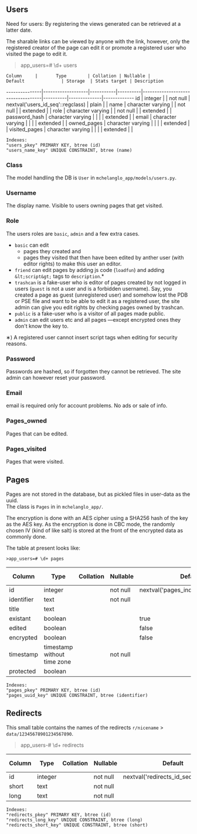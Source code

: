 ## Users
Need for users: By registering the views generated can be retrieved at a latter date.

The sharable links can be viewed by anyone with the link, 
however, only the registered creator of the page can edit it or promote a registered user who visited the page to edit it.

> app_users=# \d+ users

    Column     |       Type        | Collation | Nullable |              Default              | Storage  | Stats target | Description 
---------------|-------------------|-----------|----------|-----------------------------------|----------|--------------|-------------
 id            | integer           |           | not null | nextval('users_id_seq'::regclass) | plain    |              | 
 name          | character varying |           | not null |                                   | extended |              | 
 role          | character varying |           | not null |                                   | extended |              | 
 password_hash | character varying |           |          |                                   | extended |              | 
 email         | character varying |           |          |                                   | extended |              | 
 owned_pages   | character varying |           |          |                                   | extended |              | 
 visited_pages | character varying |           |          |                                   | extended |              | 

    Indexes:
    "users_pkey" PRIMARY KEY, btree (id)
    "users_name_key" UNIQUE CONSTRAINT, btree (name)


### Class
The model handling the DB is `User` in `mchelanglo_app/models/users.py`.

### Username
The display name. Visible to users owning pages that get visited.

### Role
The users roles are `basic`, `admin` and a few extra cases.
* `basic` can edit
    * pages they created and
    * pages they visited that then have been edited by anther user (with editor rights) to make this user an editor.
* `friend` can edit pages by adding js code (`loadfun`) and adding `&lt;script&gt;` tags to `description`.*
* `trashcan` is a fake-user who is editor of pages created by not logged in users (`guest` is not a user and is a forbidden username). Say, you created a page as guest (unregistered user) and somehow lost the PDB or PSE file and want to be able to edit it as a registered user, the site admin can give you edit rights by checking pages owned by trashcan.
* `public` is a fake-user who is a visitor of all pages made public.
* `admin` can edit users etc and all pages &mdash;except encrypted ones they don't know the key to.

&lowast;) A registered user cannot insert script tags when editing for security reasons.

### Password
Passwords are hashed, so if forgotten they cannot be retrieved. The site admin can however reset your password.

### Email
email is required only for account problems. No ads or sale of info.

### Pages_owned
Pages that can be edited.

### Pages_visited
Pages that were visited.

## Pages
Pages are not stored in the database, but as pickled files in user-data as the uuid.                                   
The class is `Pages` in in `mchelanglo_app/`.

The encryption is done with an AES cipher using a SHA256 hash of the key as the AES key.
As the encryption is done in CBC mode, the randomly chosen IV (kind of like salt) is stored at the front of the encrypted data as commonly done.

The table at present looks like:


    >app_users=# \d+ pages
    
   Column   |            Type             | Collation | Nullable |               Default                | Storage  | Stats target | Description 
------------|-----------------------------|-----------|----------|--------------------------------------|----------|--------------|-------------
 id         | integer                     |           | not null | nextval('pages_index_seq'::regclass) | plain    |              | 
 identifier | text                        |           | not null |                                      | extended |              | 
 title      | text                        |           |          |                                      | extended |              | 
 existant     | boolean                     |           |          | true                                 | plain    |              | 
 edited     | boolean                     |           |          | false                                | plain    |              | 
 encrypted  | boolean                     |           |          | false                                | plain    |              | 
 timestamp  | timestamp without time zone |           | not null |                                      | plain    |              | 
 protected  | boolean                     |           |          |                                      | plain    |              | 
    
    Indexes:
    "pages_pkey" PRIMARY KEY, btree (id)
    "pages_uuid_key" UNIQUE CONSTRAINT, btree (identifier)


## Redirects

This small table contains the names of the redirects `r/nicename` > `data/12345678901234567890`.

>app_users-# \d+ redirects


 Column |  Type   | Collation | Nullable |                Default                | Storage  | Stats target | Description 
--------|---------|-----------|----------|---------------------------------------|----------|--------------|-------------
 id     | integer |           | not null | nextval('redirects_id_seq'::regclass) | plain    |              | 
 short  | text    |           | not null |                                       | extended |              | 
 long   | text    |           | not null |                                       | extended |              | 

    Indexes:
    "redirects_pkey" PRIMARY KEY, btree (id)
    "redirects_long_key" UNIQUE CONSTRAINT, btree (long)
    "redirects_short_key" UNIQUE CONSTRAINT, btree (short)

